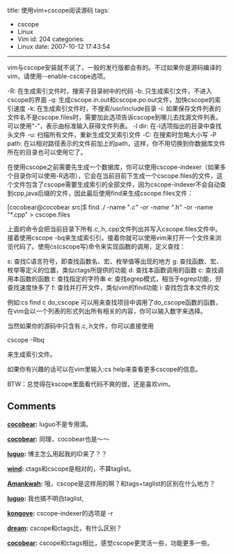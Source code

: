 title: 使用vim+cscope阅读源码
tags:
  - cscope
  - Linux
  - Vim
id: 204
categories:
  - Linux
date: 2007-10-12 17:43:54
---

vim与cscope安装就不说了，一般的发行版都会有的。不过如果你是源码编译的vim，请使用--enable-cscope选项。

-R: 在生成索引文件时，搜索子目录树中的代码
-b: 只生成索引文件，不进入cscope的界面
-q: 生成cscope.in.out和cscope.po.out文件，加快cscope的索引速度
-k: 在生成索引文件时，不搜索/usr/include目录
-i: 如果保存文件列表的文件名不是cscope.files时，需要加此选项告诉cscope到哪儿去找源文件列表。可以使用“-”，表示由标准输入获得文件列表。
-I dir: 在-I选项指出的目录中查找头文件
-u: 扫描所有文件，重新生成交叉索引文件
-C: 在搜索时忽略大小写
-P path: 在以相对路径表示的文件前加上的path，这样，你不用切换到你数据库文件所在的目录也可以使用它了。

在使用cscope之前需要先生成一个数据库，你可以使用cscope-indexer（如果多个目录你可以使用-R选项），它会在当前目前下生成一个cscope.files的文件，这个文件包含了cscope需要生成索引的全部文件，因为cscope-indexer不会自动查到cpp,java后缀的文件，因此最后使用find来生成cscope.files文件：

[cocobear@cocobear src]$ find ./ -name "*.c" -or -name "*.h" -or -name "*.cpp" > cscope.files

上面的命令会把当前目录下所有.c,.h,.cpp文件列出并写入cscope.files文件中。接着使用cscope -bq来生成索引引。接着你就可以使用vim来打开一个文件来浏览代码了。使用cs(cscope写)命令来实现函数的调用，定义查找：

s: 查找C语言符号，即查找函数名、宏、枚举值等出现的地方
g: 查找函数、宏、枚举等定义的位置，类似ctags所提供的功能
d: 查找本函数调用的函数
c: 查找调用本函数的函数
t: 查找指定的字符串
e: 查找egrep模式，相当于egrep功能，但查找速度快多了
f: 查找并打开文件，类似vim的find功能
i: 查找包含本文件的文

例如:cs find c do_cscope 可以用来查找项目中调用了do_cscope函数的函数，在vim会以一个列表的形式列出所有相关的内容，你可以输入数字来选择。

当然如果你的源码中只含有.c,.h文件，你可以直接使用

cscope -Rbq

来生成索引文件。

如果你有兴趣的话可以在vim里输入:cs help来查看更多cscope的信息。

BTW：总觉得在kscope里面看代码不爽的很，还是喜欢vim。
## Comments

**[cocobear](#1970 "2007-10-13 23:24:40"):** luguo不是专用滴。

**[cocobear](#1973 "2007-10-14 19:25:05"):** 同理，cocobear也是～～

**[luguo](#1967 "2007-10-13 15:45:29"):** 博主怎么用起我的ID来了？？

**[wind](#1968 "2007-10-13 23:14:31"):** ctags和cscope是相对的，不算taglist。

**[Amankwah](#1962 "2007-10-12 21:39:39"):** 哦，cscope是这样用的啊？和tags+taglist的区别在什么地方？

**[luguo](#1964 "2007-10-13 10:15:33"):** 我也搞不明白taglist,

**[kongove](#3031 "2008-03-23 22:34:15"):** cscope-indexer的选项是 -r

**[dream](#2839 "2008-01-02 13:51:08"):** cscope和ctags比，有什么区别？

**[cocobear](#2843 "2008-01-02 22:13:32"):** cscope和ctags相比，感觉cscope更灵活一些，功能更多一些。

